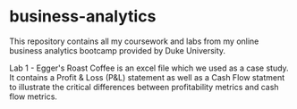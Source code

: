 # business-analytics
This repository contains all my coursework and labs from my online business analytics bootcamp provided by Duke University. 

Lab 1 - Egger's Roast Coffee is an excel file which we used as a case study. It contains a Profit & Loss (P&L) statement as well as a Cash Flow statment to illustrate the critical differences between profitability metrics and cash flow metrics. 
